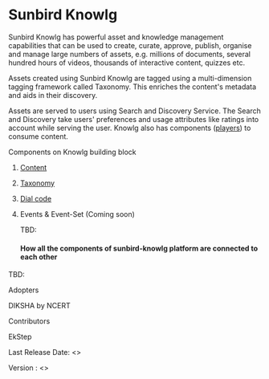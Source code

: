 # Sunbird Knowlg

Sunbird Knowlg has powerful asset and knowledge management capabilities that can be used to create, curate, approve, publish, organise and manage large numbers of assets, e.g. millions of documents, several hundred hours of videos, thousands of interactive content, quizzes etc.&#x20;

Assets created using Sunbird Knowlg are tagged using a multi-dimension tagging framework called Taxonomy.  This enriches the content's metadata and aids in their discovery.

Assets are served to users using Search and Discovery Service.  The Search and Discovery take users' preferences and usage attributes like ratings into account while serving the user. Knowlg also has components ([players](learn/docs/content-management/players/)) to consume content. &#x20;



Components on Knowlg building block

1. [Content](learn/docs/content-management/)
2. [Taxonomy](learn/docs/taxonomy/)
3. [Dial code](learn/docs/dialcode/)
4.  Events & Event-Set (Coming soon)



    TBD:&#x20;

    #### How all the components of sunbird-knowlg platform are connected to each other



TBD:&#x20;



Adopters&#x20;

DIKSHA by NCERT

Contributors&#x20;

EkStep

Last Release Date: <>

Version : <>

